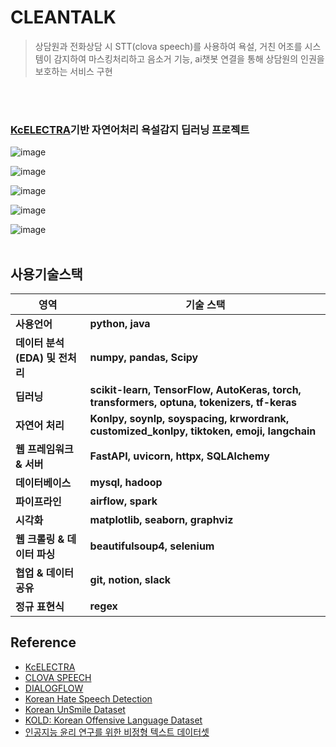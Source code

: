 # CLEANTALK
> 상담원과 전화상담 시 STT(clova speech)를 사용하여 욕설, 거친 어조를 시스템이 감지하여 마스킹처리하고
> 음소거 기능, ai챗봇 연결을 통해 상담원의 인권을 보호하는 서비스 구현

<br><br>
### [KcELECTRA](https://github.com/Beomi/KcELECTRA)기반 자연어처리 욕설감지 딥러닝 프로젝트



![image](https://github.com/shlim1392/Cleantalk/assets/152074011/985a7be5-093f-4cb0-82b4-ad0787ef4943)

![image](https://github.com/shlim1392/Cleantalk/assets/152074011/532007e6-55c4-4814-b573-b21c90863b13)

![image](https://github.com/shlim1392/Cleantalk/assets/152074011/58b25dfe-6fcd-49b1-9f80-fcffc8127305)

![image](https://github.com/shlim1392/Cleantalk/assets/152074011/03489ef9-93d2-4186-8d49-39a8e7341224)

![image](https://github.com/shlim1392/Cleantalk/assets/152074011/a8c04e67-73d6-447e-b3e9-a15a78718233)
<br>
<br>
## 사용기술스택
| **영역**                | **기술 스택**                                                                                  |
| --------------------- | ------------------------------------------------------------------------------------------ |
| **사용언어**              | **python, java**                                                                           |
| **데이터 분석(EDA) 및 전처리** | **numpy, pandas, Scipy**                                                                   |
| **딥러닝**               | **scikit-learn, TensorFlow, AutoKeras, torch, transformers, optuna, tokenizers, tf-keras** |
| **자연어 처리**            | **Konlpy, soynlp, soyspacing, krwordrank, customized_konlpy, tiktoken, emoji, langchain**  |
| **웹 프레임워크 & 서버**      | **FastAPI, uvicorn, httpx, SQLAlchemy**                                                    |
| **데이터베이스**            | **mysql, hadoop**                                                                          |
| **파이프라인**             | **airflow, spark**                                                                         |
| **시각화**               | **matplotlib, seaborn, graphviz**                                                          |
| **웹 크롤링 & 데이터 파싱**    | **beautifulsoup4, selenium**                                                               |
| **협업 & 데이터 공유**       | **git, notion, slack**                                                                     |
| **정규 표현식**            | **regex**                                                                                  |

## Reference
- [KcELECTRA](https://github.com/Beomi/KcELECTRA)  
- [CLOVA SPEECH](https://clova.ai/speech)  
- [DIALOGFLOW](https://cloud.google.com/dialogflow)  
- [Korean Hate Speech Detection](https://www.kaggle.com/competitions/korean-hate-speech-detection/data)  
- [Korean UnSmile Dataset](https://github.com/smilegate-ai/korean_unsmile_dataset?fbclid=IwAR0xTlHYCWK0LtrghSL1bPm2su69-LbjisutmcvLlERlHzroMlVpHq3h71g)  
- [KOLD: Korean Offensive Language Dataset](https://github.com/boychaboy/kold)  
- [인공지능 윤리 연구를 위한 비정형 텍스트 데이터셋](https://www.aihub.or.kr/aihubdata/data/view.do?currMenu=115&topMenu=100&dataSetSn=268)  


